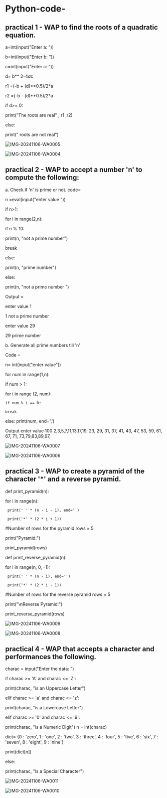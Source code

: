 # Python-code-
## practical 1 - WAP to find the roots of a quadratic equation.


a=int(input("Enter a: "))

b=int(input("Enter b: "))

c=int(input("Enter c: "))

d= b** 2-4*a*c 

   r1 =(-b + (d)**0.5)/2*a
   
   r2 =(-b - (d)**0.5)/2*a

if d>= 0:

   print("The roots are real" , r1 ,r2)

else: 

   print(" roots are not real")

![IMG-20241106-WA0005](https://github.com/user-attachments/assets/8112c4bc-faff-4f76-8d8e-383c53c203e0)

![IMG-20241106-WA0004](https://github.com/user-attachments/assets/f4c204ea-cc13-4349-b7b5-3d59429c9c77)


## practical 2 - WAP to accept a number 'n' to compute the following:

a. Check if 'n' is prime or not.
code= 

n =eval(input("enter value ")) 

if n>1:
   
   for i in range(2,n):
   
   if n % 10:
   
   print(n, "not a prime number") 
  
   break

else:
   
   print(n, "prime number") 

else: 
   
   print(n, "not a prime number ")

Output = 

enter value 1

1 not a prime number 

enter value 29 

29 prime number

b. Generate all prime numbers till 'n'

Code =

n= int(input("enter value")) 

for num in range(1,n): 
  
   if num > 1: 
   
   for i in range (2, num): 
       
    if num % i == 0: 
      
    break

 
   else: print(num, end=',')


Output enter value 100 2,3,5,7,11,13,17,19, 23, 29, 31, 37, 41, 43, 47, 53, 59, 61, 67, 71, 73,79,83,89,97,

![IMG-20241106-WA0007](https://github.com/user-attachments/assets/fa5f115c-003a-4b6a-a5e6-e5da76402c89)

![IMG-20241106-WA0006](https://github.com/user-attachments/assets/34b98eb9-3093-485d-b684-01582cbdeccd)

## practical 3 - WAP to create a pyramid of the character '*' and a reverse pyramid.



def print_pyramid(n):
   
   for i in range(n):
     
     print(' ' * (n - i - 1), end='')
     
     print('*' * (2 * i + 1))

#Number of rows for the pyramid
rows = 5

print("Pyramid:")

print_pyramid(rows)


def print_reverse_pyramid(n):
   
   for i in range(n, 0, -1):
    
     print(' ' * (n - i), end='')
    
     print('*' * (2 * i - 1))

#Number of rows for the reverse pyramid
rows = 5

print("\nReverse Pyramid:")

print_reverse_pyramid(rows)

![IMG-20241106-WA0009](https://github.com/user-attachments/assets/00f62032-1d63-4650-902e-1fa292b5f22f)

![IMG-20241106-WA0008](https://github.com/user-attachments/assets/88de3a7a-4f38-4621-a542-bd7bed445a53)



## practical 4 - WAP that accepts a character and performances the following.
  
charac = input("Enter the data: ")

if charac >= 'A' and charac <= 'Z':
    
   print(charac, "is an Uppercase Letter")

elif charac >= 'a' and charac <= 'z':
    
   print(charac, "is a Lowercase Letter")

elif charac >= '0' and charac <= '9':
    
   print(charac, "is a Numeric Digit")
   n = int(charac)
   
   dict= {0 : 'zero', 1 : 'one', 2 : 'two', 3 : 'three', 4 : 'four', 5 : 'five', 6 : 'six', 7 : 'seven', 8 : 'eight', 9 : 'nine'}
    
   print(dict[n])

else:

   print(charac, "is a Special Character")   

   
![IMG-20241106-WA0011](https://github.com/user-attachments/assets/532abd9e-cfa7-4fd0-aa49-4ac96f3a142f)


![IMG-20241106-WA0010](https://github.com/user-attachments/assets/af3bf10a-22b0-41d2-bb60-c8e6d3c881b9)
    
   


    
